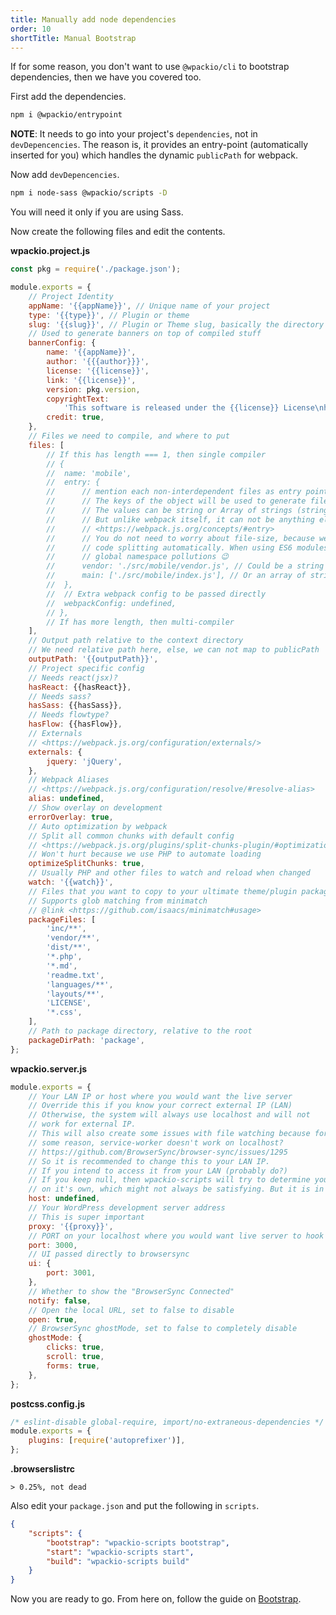 ```yaml
---
title: Manually add node dependencies
order: 10
shortTitle: Manual Bootstrap
---
```


If for some reason, you don't want to use `@wpackio/cli` to bootstrap
dependencies, then we have you covered too.

First add the dependencies.

```bash
npm i @wpackio/entrypoint
```

**NOTE**: It needs to go into your project's `dependencies`, not in
`devDepencencies`. The reason is, it provides an entry-point (automatically
inserted for you) which handles the dynamic `publicPath` for webpack.

Now add `devDepencencies`.

```bash
npm i node-sass @wpackio/scripts -D
```

You will need it only if you are using Sass.

Now create the following files and edit the contents.

**wpackio.project.js**

```js
const pkg = require('./package.json');

module.exports = {
	// Project Identity
	appName: '{{appName}}', // Unique name of your project
	type: '{{type}}', // Plugin or theme
	slug: '{{slug}}', // Plugin or Theme slug, basically the directory name under `wp-content/<themes|plugins>`
	// Used to generate banners on top of compiled stuff
	bannerConfig: {
		name: '{{appName}}',
		author: '{{{author}}}',
		license: '{{license}}',
		link: '{{license}}',
		version: pkg.version,
		copyrightText:
			'This software is released under the {{license}} License\nhttps://opensource.org/licenses/{{license}}',
		credit: true,
	},
	// Files we need to compile, and where to put
	files: [
		// If this has length === 1, then single compiler
		// {
		// 	name: 'mobile',
		// 	entry: {
		// 		// mention each non-interdependent files as entry points
		//      // The keys of the object will be used to generate filenames
		//      // The values can be string or Array of strings (string|string[])
		//      // But unlike webpack itself, it can not be anything else
		//      // <https://webpack.js.org/concepts/#entry>
		//      // You do not need to worry about file-size, because we would do
		//      // code splitting automatically. When using ES6 modules, forget
		//      // global namespace pollutions 😉
		// 		vendor: './src/mobile/vendor.js', // Could be a string
		// 		main: ['./src/mobile/index.js'], // Or an array of string (string[])
		// 	},
		// 	// Extra webpack config to be passed directly
		// 	webpackConfig: undefined,
		// },
		// If has more length, then multi-compiler
	],
	// Output path relative to the context directory
	// We need relative path here, else, we can not map to publicPath
	outputPath: '{{outputPath}}',
	// Project specific config
	// Needs react(jsx)?
	hasReact: {{hasReact}},
	// Needs sass?
	hasSass: {{hasSass}},
	// Needs flowtype?
	hasFlow: {{hasFlow}},
	// Externals
	// <https://webpack.js.org/configuration/externals/>
	externals: {
		jquery: 'jQuery',
	},
	// Webpack Aliases
	// <https://webpack.js.org/configuration/resolve/#resolve-alias>
	alias: undefined,
	// Show overlay on development
	errorOverlay: true,
	// Auto optimization by webpack
	// Split all common chunks with default config
	// <https://webpack.js.org/plugins/split-chunks-plugin/#optimization-splitchunks>
	// Won't hurt because we use PHP to automate loading
	optimizeSplitChunks: true,
	// Usually PHP and other files to watch and reload when changed
	watch: '{{watch}}',
	// Files that you want to copy to your ultimate theme/plugin package
	// Supports glob matching from minimatch
	// @link <https://github.com/isaacs/minimatch#usage>
	packageFiles: [
		'inc/**',
		'vendor/**',
		'dist/**',
		'*.php',
		'*.md',
		'readme.txt',
		'languages/**',
		'layouts/**',
		'LICENSE',
		'*.css',
	],
	// Path to package directory, relative to the root
	packageDirPath: 'package',
};
```

**wpackio.server.js**

```js
module.exports = {
	// Your LAN IP or host where you would want the live server
	// Override this if you know your correct external IP (LAN)
	// Otherwise, the system will always use localhost and will not
	// work for external IP.
	// This will also create some issues with file watching because for
	// some reason, service-worker doesn't work on localhost?
	// https://github.com/BrowserSync/browser-sync/issues/1295
	// So it is recommended to change this to your LAN IP.
	// If you intend to access it from your LAN (probably do?)
	// If you keep null, then wpackio-scripts will try to determine your LAN IP
	// on it's own, which might not always be satisfying. But it is in most cases.
	host: undefined,
	// Your WordPress development server address
	// This is super important
	proxy: '{{proxy}}',
	// PORT on your localhost where you would want live server to hook
	port: 3000,
	// UI passed directly to browsersync
	ui: {
		port: 3001,
	},
	// Whether to show the "BrowserSync Connected"
	notify: false,
	// Open the local URL, set to false to disable
	open: true,
	// BrowserSync ghostMode, set to false to completely disable
	ghostMode: {
		clicks: true,
		scroll: true,
		forms: true,
	},
};
```

**postcss.config.js**

```js
/* eslint-disable global-require, import/no-extraneous-dependencies */
module.exports = {
	plugins: [require('autoprefixer')],
};
```

**.browserslistrc**

```
> 0.25%, not dead
```

Also edit your `package.json` and put the following in `scripts`.

```json
{
	"scripts": {
		"bootstrap": "wpackio-scripts bootstrap",
		"start": "wpackio-scripts start",
		"build": "wpackio-scripts build"
	}
}
```

Now you are ready to go. From here on, follow the guide on
[Bootstrap](/guides/getting-started/).
